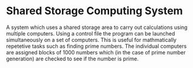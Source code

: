 # Shared Storage Computing System
A system which uses a shared storage area to carry out calculations using multiple computers.
Using a control file the program can be launched simultaneously on a set of computers. This is useful for mathmatically repetetive tasks such as finding prime numbers. The individual computers are assigned blocks of 1000 numbers which (in the case of prime number generation) are checked to see if the number is prime. 
